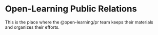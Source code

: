 # Open-Learning Public Relations

This is the place where the @open-learning/pr team keeps their materials and organizes their efforts.
